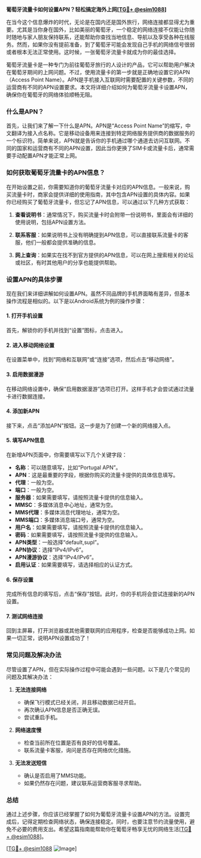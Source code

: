 **葡萄牙流量卡如何设置APN？轻松搞定海外上网[[TG💪+ @esim1088](https://t.me/s/esim1088)]**

在当今这个信息爆炸的时代，无论是在国内还是国外旅行，网络连接都显得尤为重要。尤其是当你身在国外，比如美丽的葡萄牙，一个稳定的网络连接不仅能让你随时随地与家人朋友保持联系，还能帮助你查找当地信息、导航以及享受各种在线服务。然而，如果你没有提前准备，到了葡萄牙可能会发现自己手机的网络信号很弱或者根本无法正常使用。这时候，一张葡萄牙流量卡就成为你的最佳选择。

葡萄牙流量卡是一种专门为前往葡萄牙旅行的人设计的产品，它可以帮助用户解决在葡萄牙期间的上网问题。不过，使用流量卡的第一步就是正确地设置它的APN（Access Point Name）。APN是手机接入互联网时需要配置的关键参数，不同的运营商有不同的APN设置要求。本文将详细介绍如何为葡萄牙流量卡设置APN，确保你在葡萄牙的网络体验顺畅无阻。

### 什么是APN？

首先，让我们来了解一下什么是APN。APN是“Access Point Name”的缩写，中文翻译为接入点名称。它是移动设备用来连接到特定网络服务提供商的数据服务的一个标识符。简单来说，APN就是告诉你的手机通过哪个通道去访问互联网。不同的国家和运营商有不同的APN设置，因此当你更换了SIM卡或流量卡后，通常需要手动配置APN才能正常上网。

### 如何获取葡萄牙流量卡的APN信息？

在开始设置之前，你需要知道你的葡萄牙流量卡对应的APN信息。一般来说，购买流量卡时，商家会提供详细的使用指南，其中包含APN设置的具体内容。如果你已经购买了葡萄牙流量卡，但忘记了APN信息，可以通过以下几种方式获取：

1. **查看说明书**：通常情况下，购买流量卡时会附带一份说明书，里面会有详细的使用说明，包括APN设置方法。
   
2. **联系客服**：如果说明书上没有明确提到APN信息，可以直接联系流量卡的客服，他们一般都会提供准确的信息。

3. **网上查询**：如果实在找不到官方提供的APN信息，可以在网上搜索相关的论坛或社区，有时其他用户的分享也能提供帮助。

### 设置APN的具体步骤

现在我们来详细讲解如何设置APN。虽然不同品牌的手机界面略有差异，但基本操作流程是相似的。以下是以Android系统为例的操作步骤：

#### 1. 打开手机设置
首先，解锁你的手机并找到“设置”图标，点击进入。

#### 2. 进入移动网络设置
在设置菜单中，找到“网络和互联网”或“连接”选项，然后点击“移动网络”。

#### 3. 启用数据漫游
在移动网络设置中，确保“启用数据漫游”选项已打开。这样手机才会尝试通过流量卡进行数据连接。

#### 4. 添加新APN
接下来，点击“添加APN”按钮。这一步是为了创建一个新的网络接入点。

#### 5. 填写APN信息
在新增APN页面中，你需要填写以下几个关键字段：
- **名称**：可以随意填写，比如“Portugal APN”。
- **APN**：这是最重要的字段，根据你购买的流量卡提供的具体信息填写。
- **代理**：一般为空。
- **端口**：一般为空。
- **服务器**：如果需要填写，请按照流量卡提供的信息输入。
- **MMSC**：多媒体消息中心地址，通常为空。
- **MMS代理**：多媒体消息代理地址，通常为空。
- **MMS端口**：多媒体消息端口号，通常为空。
- **用户名**：如果需要填写，请按照流量卡提供的信息输入。
- **密码**：如果需要填写，请按照流量卡提供的信息输入。
- **APN类型**：一般选择“default,supl”。
- **APN协议**：选择“IPv4/IPv6”。
- **APN漫游协议**：选择“IPv4/IPv6”。
- **启用认证**：如果需要填写，请选择相应的认证方式。

#### 6. 保存设置
完成所有信息的填写后，点击“保存”按钮。此时，你的手机将会尝试连接新的APN设置。

#### 7. 测试网络连接
回到主屏幕，打开浏览器或其他需要联网的应用程序，检查是否能够成功上网。如果一切正常，说明APN设置成功了！

### 常见问题及解决办法

尽管设置了APN，但在实际操作过程中可能会遇到一些问题。以下是几个常见的问题及其解决办法：

1. **无法连接网络**
   - 确保飞行模式已经关闭，并且移动数据已经开启。
   - 再次确认APN信息是否正确无误。
   - 尝试重启手机。

2. **网络速度慢**
   - 检查当前所在位置是否有良好的信号覆盖。
   - 联系流量卡客服，询问是否存在网络优化措施。

3. **无法发送短信**
   - 确认是否启用了MMS功能。
   - 如果仍然存在问题，建议联系运营商客服寻求帮助。

### 总结

通过上述步骤，你应该已经掌握了如何为葡萄牙流量卡设置APN的方法。设置完成后，记得定期检查网络状态，确保连接稳定。同时，也要注意节约流量使用，避免不必要的费用支出。希望这篇指南能帮助你在葡萄牙畅享无忧的网络生活[[TG💪+ @esim1088](https://t.me/s/esim1088)]。

[[TG💪+ @esim1088](https://t.me/s/esim1088) ![Image](https://i.postimg.cc/4NQfJmqS/Snipaste-2025-05-13-00-14-12.png)]
